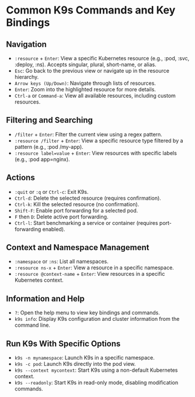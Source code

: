 # Common K9s Commands and Key Bindings

## Navigation
- ```:resource``` + ```Enter```: View a specific Kubernetes resource (e.g., :pod, :svc, :deploy, :ns). Accepts singular, plural, short-name, or alias.
- ```Esc```: Go back to the previous view or navigate up in the resource hierarchy.
- ```Arrow keys (Up/Down)```: Navigate through lists of resources.
- ```Enter```: Zoom into the highlighted resource for more details.
- ```Ctrl-a``` or ```Command-a```: View all available resources, including custom resources.

## Filtering and Searching
- ```/filter``` + ```Enter```: Filter the current view using a regex pattern.
- ```:resource /filter``` + ```Enter```: View a specific resource type filtered by a pattern (e.g., :pod /my-app).
- ```:resource label=value``` + ```Enter```: View resources with specific labels (e.g., :pod app=nginx).

## Actions
- ```:quit``` or ```:q``` or ```Ctrl-c```: Exit K9s.
- ```Ctrl-d```: Delete the selected resource (requires confirmation).
- ```Ctrl-k```: Kill the selected resource (no confirmation).
- ```Shift-F```: Enable port forwarding for a selected pod.
- ```F``` then ```D```: Delete active port forwarding.
- ```Ctrl-l```: Start benchmarking a service or container (requires port-forwarding enabled).

## Context and Namespace Management
- ```:namespace``` or ```:ns```: List all namespaces.
- ```:resource ns-x``` + ```Enter```: View a resource in a specific namespace.
- ```:resource @context-name``` + ```Enter```: View resources in a specific Kubernetes context.

## Information and Help
- ```?```: Open the help menu to view key bindings and commands.
- ```k9s info```: Display K9s configuration and cluster information from the command line.

## Run K9s With Specific Options
- ```k9s -n mynamespace```: Launch K9s in a specific namespace.
- ```k9s -c pod```: Launch K9s directly into the pod view.
- ```k9s --context mycontext```: Start K9s using a non-default Kubernetes context.
- ```k9s --readonly```: Start K9s in read-only mode, disabling modification commands.
